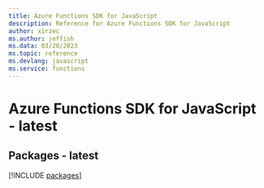 ```yaml
---
title: Azure Functions SDK for JavaScript
description: Reference for Azure Functions SDK for JavaScript
author: xirzec
ms.author: jeffish
ms.data: 03/20/2023
ms.topic: reference
ms.devlang: javascript
ms.service: functions
---
```

# Azure Functions SDK for JavaScript - latest
## Packages - latest
[!INCLUDE [packages](functions-index.md)]